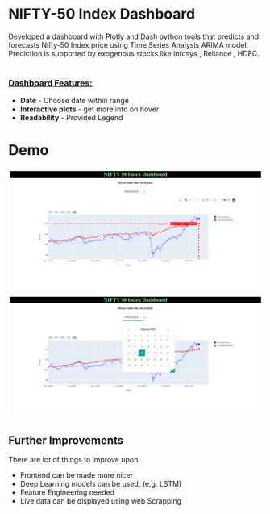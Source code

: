 # NIFTY-50 Index Dashboard
Developed a dashboard with Plotly and Dash python tools 
that predicts and forecasts Nifty-50 Index price using Time Series Analysis ARIMA model.
Prediction is supported by exogenous stocks like
infosys , Reliance , HDFC.
<br><br>


### [Dashboard Features:]()

* **Date** - Choose date within range
* **Interactive plots** - get more info on hover
* **Readability** - Provided Legend 


 
# Demo

![](https://github.com/SahilSK202/Nifty50-Index-Dashboard/blob/main/1.png)
![](https://github.com/SahilSK202/Nifty50-Index-Dashboard/blob/main/2.png)


## Further Improvements
There are lot of things to improve upon

- Frontend can be made more nicer 
- Deep Learning models can be used. (e.g. LSTM)
- Feature Engineering needed
- Live data can be displayed using web Scrapping
